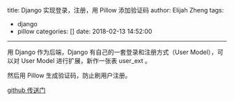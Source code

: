 title: Django 实现登录，注册，用 Pillow 添加验证码
author: Elijah Zheng
tags:
  - django
  - pillow
categories: []
date: 2018-02-13 14:52:00
---
用 Django 作为后端，Django 有自己的一套登录和注册方式（User Model），可以对 User Model 进行扩展，新作一张表 user_ext 。	

然后用 Pillow 生成验证码，防止刷用户注册。

[github 传送门](https://github.com/ElijahZheng/django-register.git)